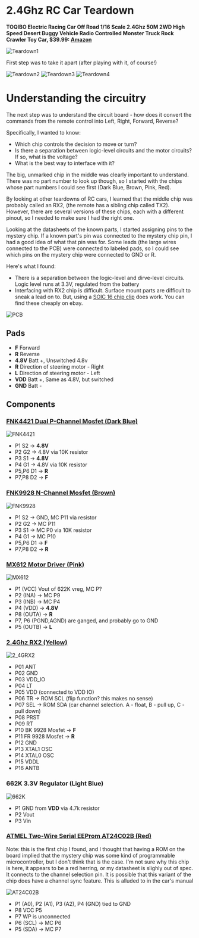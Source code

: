 # 2.4Ghz RC Car Teardown


**TOQIBO Electric Racing Car Off Road 1/16 Scale 2.4Ghz 50M 2WD High Speed Desert Buggy Vehicle Radio Controlled Monster Truck Rock Crawler Toy Car, $39.99: [Amazon](https://www.amazon.com/gp/product/B071X95KBF)**

![Teardown1](td1.jpg)


First step was to take it apart (after playing with it, of course!)

![Teardown2](td2.jpg) ![Teardown3](td3.jpg) ![Teardown4](td4.jpg)




# Understanding the circuitry

The next step was to understand the circuit board - how does it convert the commands from the remote control into Left, Right, Forward, Reverse?

Specifically, I wanted to know:

- Which chip controls the decision to move or turn?
- Is there a separation between logic-level circuits and the motor circuits?  If so, what is the voltage?
- What is the best way to interface with it?


The big, unmarked chip in the middle was clearly important to understand.  There was no part number to look up though, so I started with the chips whose part numbers I could see first (Dark Blue, Brown, Pink, Red).

By looking at other teardowns of RC cars, I learned that the middle chip was probably called an RX2, (the remote has a sibling chip called TX2).  However, there are several versions of these chips, each with a different pinout, so I needed to make sure I had the right one.

Looking at the datasheets of the known parts, I started assigning pins to the mystery chip.  If a known part's pin was connected to the mystery chip pin, I had a good idea of what that pin was for.  Some leads (the large wires connected to the PCB) were connected to labeled pads, so I could see which pins on the mystery chip were connected to GND or R.

Here's what I found:
- There is a separation between the logic-level and dirve-level circuits.  Logic level runs at 3.3V, regulated from the battery
- Interfacing with RX2 chip is difficult.  Surface mount parts are difficult to sneak a lead on to.  But, using a [SOIC 16 chip clip](https://www.digikey.com/product-detail/en/pomona-electronics/5253/501-1661-ND/737207) does work.  You can find these cheaply on ebay.

![PCB](car_pcb_annotated.png)



## Pads ##
- **F** Forward
- **R** Reverse
- **4.8V** Batt +, Unswitched 4.8v
- **R** Direction of steering motor - Right
- **L** Direction of steering motor - Left
- **VDD**  Batt +, Same as 4.8V, but switched
- **GND**  Batt -


## Components ##


### [FNK4421 Dual P-Channel Mosfet (Dark Blue)](FNK4421.pdf)

![FNK4421](FNK4421.png)

- P1 S2 -> **4.8V**
- P2 G2 -> 4.8V via 10K resistor
- P3 S1 -> **4.8V**
- P4 G1 -> 4.8V via 10K resistor
- P5,P6 D1 -> **R**
- P7,P8 D2 -> **F**



### [FNK9928 N-Channel Mosfet (Brown)](FNK9928.pdf)

![FNK9928](FNK9928.png)

- P1 S2 -> GND, MC P11 via resistor
- P2 G2 -> MC P11
- P3 S1 -> MC P0 via 10K resistor
- P4 G1 -> MC P10
- P5,P6 D1 -> **F**
- P7,P8 D2 -> **R**


### [MX612 Motor Driver (Pink)](http://pdf.datasheetbank.com/datasheet-download/ETC/191016.pdf)

![MX612](MX612.png)



- P1 (VCC) Vout of 622K vreg, MC P?
- P2 (INA) -> MC P9
- P3 (INB) -> MC P4
- P4 (VDD) -> **4.8V**
- P8 (OUTA) -> **R**
- P7, P6 (PGND,AGND) are ganged, and probably go to GND
- P5 (OUTB) -> **L**

### [2.4Ghz RX2 (Yellow)](2_4GRX2.pdf)


![2_4GRX2](2_4GRX2.png)


- P01 ANT
- P02 GND
- P03 VDD_IO
- P04 LT
- P05 VDD (connected to VDD IO)
- P06 TR -> ROM SCL  (flip function? this makes no sense)
- P07 SEL -> ROM SDA (car channel selection. A - float, B - pull up, C - pull down)
- P08 PRST
- P09 RT
- P10 BK 9928 Mosfet -> **F**
- P11 FR 9928 Mosfet -> **R**
- P12 GND
- P13 XTAL1 OSC
- P14 XTAL0 OSC
- P15 VDDL
- P16 ANTB




### 662K 3.3V Regulator (Light Blue)
![662K](662K.png)


- P1 GND from **VDD** via 4.7k resistor
- P2 Vout
- P3 Vin


### [ATMEL Two-Wire Serial EEProm AT24C02B (Red)](AT24C02B.pdf)

Note: this is the first chip I found, and I thought that having a ROM on the board implied that the mystery chip was some kind of programmable microcontroller, but I don't think that is the case.  I'm not sure why this chip is here, it appears to be a red herring, or my datasheet is slighly out of spec.  It connects to the channel selection pin.  It is possible that this variant of the chip does have a channel sync feature.  This is alluded to in the car's manual

![AT24C02B](AT24C02B.png)

  - P1 (A0), P2 (A1), P3 (A2), P4 (GND) tied to GND
  - P8 VCC P5
  - P7 WP is unconnected
  - P6 (SCL) -> MC P6
  - P5 (SDA) -> MC P7





